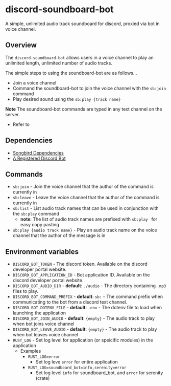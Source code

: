 # discord-soundboard-bot
A simple, unlimited audio track soundboard for discord, proxied via bot in voice channel.

## Overview

The `discord-soundboard-bot` allows users in a voice channel to play an unlimited length, unlimited number of audio tracks.

The simple steps to using the soundboard-bot are as follows...

- Join a voice channel
- Command the soundboard-bot to join the voice channel with the `sb:join` command
- Play desired sound using the `sb:play {track name}`

**Note** The soundboard-bot commands are typed in any text channel on the server.

- Refer to

## Dependencies

- [Songbird Dependencies](https://github.com/serenity-rs/songbird/tree/current#dependencies)
- [A Registered Discord Bot](https://discord.com/developers/docs/quick-start/getting-started)

## Commands

- `sb:join` - Join the voice channel that the author of the command is currently in
- `sb:leave` - Leave the voice channel that the author of the command is currently in
- `sb:list` - List audio track names that can be used in conjunction with the `sb:play` command
  - **note**: The list of audio track names are prefixed with `sb:play ` for easy copy pasting
- `sb:play {audio track name}` - Play an audio track name on the voice channel that the author of the message is in

## Environment variables

- `DISCORD_BOT_TOKEN` - The discord token. Available on the discord developer portal website.
- `DISCORD_BOT_APPLICATION_ID` - Bot application ID. Available on the discord developer portal website.
- `DISCORD_BOT_AUDIO_DIR` - **default**: `./audio` - The directory containing `.mp3` files to play.
- `DISCORD_BOT_COMMAND_PREFIX` - **default**: `sb:` - The command prefix when communicating to the bot from a discord text channel.
- `DISCORD_BOT_DOTENV_FILE` - **default**: `.env` - The dotenv file to load when launching the application
- `DISCORD_BOT_JOIN_AUDIO` - **default**: `{empty}` - The audio track to play when bot joins voice channel
- `DISCORD_BOT_LEAVE_AUDIO` - **default**: `{empty}` - The audio track to play when bot leaves voice channel
- `RUST_LOG` - Set log level for application (or speicific modules) in the application
  - Examples
    - `RUST_LOG=error`
      - Set log leve `error` for entire application
    - `RUST_LOG=soundboard_bot=info,serenity=error`
      - Set log level `info` for soundboard_bot, and `error` for serenity (crate)
